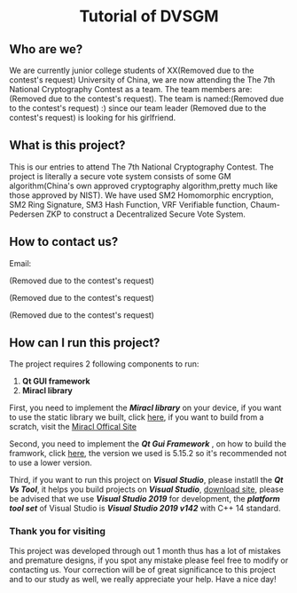 # <center>Tutorial of DVSGM</center>



## Who are we?

We are currently junior college students of XX(Removed due to the contest's request) University of China, we are now attending the The 7th National Cryptography Contest as a team. The team members are: (Removed due to the contest's request). The team is named:(Removed due to the contest's request) :) since our team leader (Removed due to the contest's request) is looking for his girlfriend.



## What is this project?

This is our entries to attend The 7th National Cryptography Contest. The project is literally a secure vote system consists of some GM algorithm(China's own approved cryptography algorithm,pretty much like those approved by NIST). We have used SM2 Homomorphic encryption, SM2 Ring Signature, SM3 Hash Function, VRF Verifiable function, Chaum-Pedersen ZKP to construct a Decentralized Secure Vote System.



## How to contact us?

Email:

(Removed due to the contest's request)

(Removed due to the contest's request)

(Removed due to the contest's request)



## How can I run this project?

The project requires 2 following components to run: 

1. **Qt GUI framework**
2. **Miracl library**

First, you need to implement the ***Miracl library*** on your device, if you want to use the static library we built, click [here](https://github.com/1awrenceYang/A-Decentralized-Vote-System-Based-on-GM-Algorithm/blob/Release-Version-1.1/miracl.lib), if you want to build from a scratch, visit the [Miracl Offical Site](https://github.com/miracl/MIRACL/blob/master/docs/miracl-explained/reference-manual/advanced-arithmetic-routines.md)

Second, you need to implement the ***Qt Gui Framework*** , on how to build the framwork, click [here](https://www.qt.io/zh-cn/), the version we used is 5.15.2 so it's recommended not to use a lower version.

Third, if you want to run this project on ***Visual Studio***, please instatll the ***Qt Vs Tool***, it helps you build projects on ***Visual Studio***, [download site](https://www.qt.io/blog/qt-vs-tools-for-visual-studio-2022), please be advised that we use ***Visual Studio 2019*** for development, the ***platform tool set*** of Visual Studio is ***Visual Studio 2019 v142*** with C++ 14 standard.



### Thank you for visiting

This project was developed through out 1 month thus has a lot of mistakes and premature designs, if you spot any mistake please feel free to modify or contacting us. Your correction will be of great significance to this project and to our study as well, we really appreciate your help. Have a nice day!

